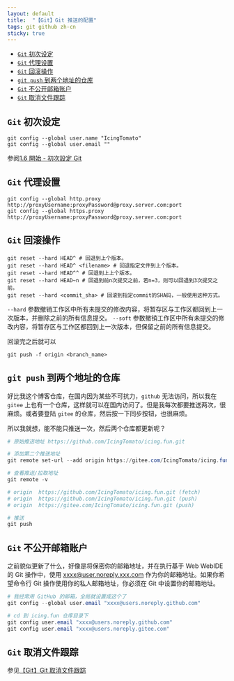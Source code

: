 ```yaml
---
layout: default
title:  "【Git】Git 推送的配置"
tags: git github zh-cn
sticky: true
---
```


- [`Git` 初次设定](#title1)
- [`Git` 代理设置](#title2)
- [`Git` 回滚操作](#title3)
- [`git push` 到两个地址的仓库](#title4)
- [`Git` 不公开邮箱账户](#title5)
- [`Git` 取消文件跟踪](#title6)

## <span id="title1">`Git` 初次设定</span>

```shell
git config --global user.name "IcingTomato"
git config --global user.email ""
```

参阅[1.6 開始 - 初次設定 Git](https://git-scm.com/book/zh-tw/v2/%E9%96%8B%E5%A7%8B-%E5%88%9D%E6%AC%A1%E8%A8%AD%E5%AE%9A-Git)

## <span id="title2">`Git` 代理设置</span>

```shell
git config --global http.proxy http://proxyUsername:proxyPassword@proxy.server.com:port
git config --global https.proxy http://proxyUsername:proxyPassword@proxy.server.com:port
```

## <span id="title3">`Git` 回滚操作</span>

```shell
git reset --hard HEAD^ # 回退到上个版本。
git reset --hard HEAD^ <filename> # 回退指定文件到上个版本。
git reset --hard HEAD^^ # 回退到上上个版本。
git reset --hard HEAD~n # 回退到前n次提交之前，若n=3，则可以回退到3次提交之前。
git reset --hard <commit_sha> # 回滚到指定commit的SHA码，一般使用这种方式。
```

`--hard` 参数撤销工作区中所有未提交的修改内容，将暂存区与工作区都回到上一次版本，并删除之前的所有信息提交。
`--soft` 参数撤销工作区中所有未提交的修改内容，将暂存区与工作区都回到上一次版本，但保留之前的所有信息提交。

回滚完之后就可以

```shell
git push -f origin <branch_name>
``` 

## <span id="title4">`git push` 到两个地址的仓库</span>

好比我这个博客仓库，在国内因为某些不可抗力，`github` 无法访问，所以我在 `gitee` 上也有一个仓库，这样就可以在国内访问了。但是我每次都要推送两次，很麻烦。或者要登陆 `gitee` 的仓库，然后按一下同步按钮，也很麻烦。

所以我就想，能不能只推送一次，然后两个仓库都更新呢？

```powershell
# 原始推送地址 https://github.com/IcingTomato/icing.fun.git

# 添加第二个推送地址
git remote set-url --add origin https://gitee.com/IcingTomato/icing.fun.git

# 查看推送/拉取地址
git remote -v

# origin  https://github.com/IcingTomato/icing.fun.git (fetch)
# origin  https://github.com/IcingTomato/icing.fun.git (push)
# origin  https://gitee.com/IcingTomato/icing.fun.git (push)

# 推送
git push 
```

## <span id="title5">`Git` 不公开邮箱账户</span>

之前貌似更新了什么，好像是将保密你的邮箱地址，并在执行基于 Web WebIDE 的 Git 操作中，使用 xxxx@user.noreply.xxx.com 作为你的邮箱地址。如果你希望命令行 Git 操作使用你的私人邮箱地址，你必须在 Git 中设置你的邮箱地址。

```powershell
# 我经常用 GitHub 的邮箱，全局就设置成这个了
git config --global user.email "xxxx@users.noreply.github.com"

# cd 到 icing.fun 仓库目录下
git config user.email "xxxx@users.noreply.github.com"
git config user.email "xxxx@users.noreply.gitee.com"
```

## <span id="title6">`Git` 取消文件跟踪</span>

参见[【Git】Git 取消文件跟踪](http://icing.fun/2025/05/02/git_rm/)